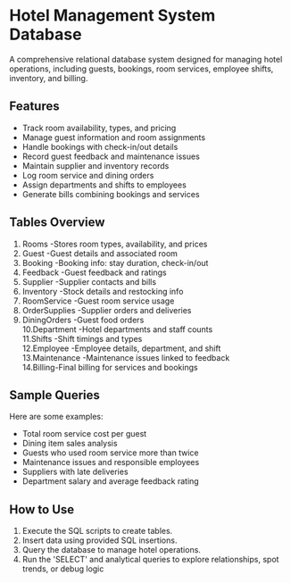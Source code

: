 # Hotel Management System Database

A comprehensive relational database system designed for managing hotel operations, including guests, bookings, room services, employee shifts, inventory, and billing.

## Features

- Track room availability, types, and pricing
- Manage guest information and room assignments
- Handle bookings with check-in/out details
- Record guest feedback and maintenance issues
- Maintain supplier and inventory records
- Log room service and dining orders
- Assign departments and shifts to employees
- Generate bills combining bookings and services

## Tables Overview

1. Rooms -Stores room types, availability, and prices  
2. Guest -Guest details and associated room  
3. Booking -Booking info: stay duration, check-in/out  
4. Feedback -Guest feedback and ratings  
5. Supplier -Supplier contacts and bills  
6. Inventory -Stock details and restocking info  
7. RoomService -Guest room service usage  
8. OrderSupplies -Supplier orders and deliveries  
9. DiningOrders -Guest food orders  
10.Department -Hotel departments and staff counts  
11.Shifts -Shift timings and types  
12.Employee -Employee details, department, and shift  
13.Maintenance -Maintenance issues linked to feedback  
14.Billing-Final billing for services and bookings

## Sample Queries

Here are some examples:

- Total room service cost per guest
- Dining item sales analysis
- Guests who used room service more than twice
- Maintenance issues and responsible employees
- Suppliers with late deliveries
- Department salary and average feedback rating

  
## How to Use

1. Execute the SQL scripts to create tables.
2. Insert data using provided SQL insertions.
3. Query the database to manage hotel operations.
4. Run the 'SELECT' and analytical queries to explore relationships, spot trends, or debug logic
